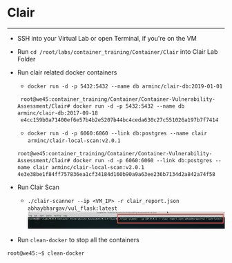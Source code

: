 # Clair

---

* SSH into your Virtual Lab or open Terminal, if you're on the VM

* Run `cd /root/labs/container_training/Container/Clair` into Clair Lab Folder

* Run clair related docker containers

    * `docker run -d -p 5432:5432 --name db arminc/clair-db:2019-01-01`
    
    ```commandline
     root@we45:container_training/Container/Container-Vulnerability-Assessment/Clair# docker run -d -p 5432:5432 --name db arminc/clair-db:2017-09-18
     e4cc159b0a71400ef6e57b4b2e5207b44bc4ceda630c27c551026a197b7f7414
    ```
    
    * `docker run -d -p 6060:6060 --link db:postgres --name clair arminc/clair-local-scan:v2.0.1`
    
    ```commandline
    root@we45:container_training/Container/Container-Vulnerability-Assessment/Clair# docker run -d -p 6060:6060 --link db:postgres --name clair arminc/clair-local-scan:v2.0.1
    4e3e38be1f84ff757836ea1cf34184d160b90a9a63ee236b7134d2a842a74f58
    ```

* Run Clair Scan 
    * `./clair-scanner --ip <VM_IP> -r clair_report.json abhaybhargav/vul_flask:latest`
    ![](img/run-scan.png)

* Run `clean-docker` to stop all the containers

```commandline
root@we45:~$ clean-docker
```
